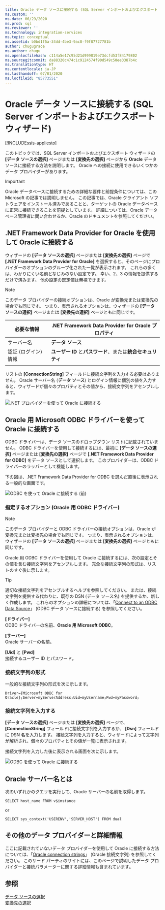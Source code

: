 ```yaml
---
title: Oracle データ ソースに接続する (SQL Server インポートおよびエクスポート ウィザード) | Microsoft Docs
ms.custom: ''
ms.date: 06/29/2020
ms.prod: sql
ms.reviewer: ''
ms.technology: integration-services
ms.topic: conceptual
ms.assetid: b0bd1f5a-34dd-4be3-9ac8-f9f87727781b
author: chugugrace
ms.author: chugu
ms.openlocfilehash: c114a5e17c95d21d999819e73dcfd53f84179802
ms.sourcegitcommit: da88320c474c1c9124574f90d549c50ee3387b4c
ms.translationtype: HT
ms.contentlocale: ja-JP
ms.lasthandoff: 07/01/2020
ms.locfileid: "85773551"
---
```

# <a name="connect-to-an-oracle-data-source-sql-server-import-and-export-wizard"></a>Oracle データ ソースに接続する (SQL Server インポートおよびエクスポート ウィザード)

[!INCLUDE[ssis-appliesto](../../includes/ssis-appliesto-ssvrpluslinux-asdb-asdw-xxx.md)]


このトピックでは、SQL Server インポートおよびエクスポート ウィザードの **[データ ソースの選択]** ページまたは **[変換先の選択]** ページから **Oracle** データ ソースに接続する方法を説明します。 Oracle への接続に使用できるいくつかのデータ プロバイダーがあります。

> [!IMPORTANT]
> Oracle データベースに接続するための詳細な要件と前提条件については、この Microsoft の記事では説明しません。 この記事では、Oracle クライアント ソフトウェアをインストール済みであることと、ターゲットの Oracle データベースに正常に接続できることを前提としています。 詳細については、Oracle データベース管理者に問い合わせるか、Oracle のドキュメントを参照してください。

## <a name="connect-to-oracle-with-the-net-framework-data-provider-for-oracle"></a>.NET Framework Data Provider for Oracle を使用して Oracle に接続する
ウィザードの **[データ ソースの選択]** ページまたは **[変換先の選択]** ページで **[.NET Framework Data Provider for Oracle]** を選択すると、そのページにプロバイダーのオプションのグループ化された一覧が表示されます。 これらの多くは、わかりにくい名前となじみのない設定です。 幸い、2、3 の情報を提供するだけで済みます。 他の設定の既定値は無視できます。

> [!NOTE]
> このデータ プロバイダーの接続オプションは、Oracle が変換元または変換先の場合でも同じです。 つまり、表示されるオプションは、ウィザードの **[データ ソースの選択]** ページまたは **[変換先の選択]** ページともに同じです。

|必要な情報|.NET Framework Data Provider for Oracle プロパティ|
|---|---|
|サーバー名|**データ ソース**|
|認証 (ログイン) 情報|**ユーザー ID** と**パスワード**、または**統合セキュリティ**|
|||

リストの **[ConnectionString]** フィールドに接続文字列を入力する必要はありません。 Oracle サーバー名 (**データ ソース**) とログイン情報に個別の値を入力すると、ウィザードが個々のプロパティとその値から、接続文字列をアセンブルします。 

![.NET プロバイダーを使って Oracle に接続する](../../integration-services/import-export-data/media/connect-to-oracle-with-net-provider.jpg)

## <a name="connect-to-oracle-with-the-microsoft-odbc-driver-for-oracle"></a>Oracle 用 Microsoft ODBC ドライバーを使って Oracle に接続する
ODBC ドライバーは、データ ソースのドロップダウン リストに記載されていません。 ODBC ドライバーを使用して接続するには、最初に **[データ ソースの選択]** ページまたは **[変換先の選択]** ページで **[.NET Framework Data Provider for ODBC]** をデータ ソースとして選択します。 このプロバイダーは、ODBC ドライバーのラッパーとして機能します。

下の図は、.NET Framework Data Provider for ODBC を選んだ直後に表示される一般的な画面です。

![ODBC を使って Oracle に接続する (前)](../../integration-services/import-export-data/media/connect-to-sql-with-odbc-before.jpg)

### <a name="options-to-specify-odbc-driver-for-oracle"></a>指定するオプション (Oracle 用 ODBC ドライバー)

> [!NOTE]
> このデータ プロバイダーと ODBC ドライバーの接続オプションは、Oracle が変換元または変換先の場合でも同じです。 つまり、表示されるオプションは、ウィザードの **[データ ソースの選択]** ページまたは **[変換先の選択]** ページともに同じです。

Oracle 用 ODBC ドライバーを使用して Oracle に接続するには、次の設定とその値を含む接続文字列をアセンブルします。 完全な接続文字列の形式は、リストのすぐ後に示します。

> [!TIP]
> 適切な接続文字列をアセンブルするヘルプを参照してください。 または、接続文字列を提供する代わりに、既存の DSN (データ ソース名) を提供するか、新しく作成します。 これらのオプションの詳細については、「[Connect to an ODBC Data Source](../../integration-services/import-export-data/connect-to-an-odbc-data-source-sql-server-import-and-export-wizard.md)」 (ODBC データ ソースに接続する) を参照してください。

**[ドライバー]**  
ODBC ドライバーの名前、**Oracle 用 Microsoft ODBC**。

**[サーバー]**  
Oracle サーバーの名前。 

**[Uid]** と **[Pwd]**    
接続するユーザー ID とパスワード。

### <a name="connection-string-format"></a>接続文字列の形式
一般的な接続文字列の形式を次に示します。

```console
Driver={Microsoft ODBC for Oracle};Server=myServerAddress;Uid=myUsername;Pwd=myPassword;
```

### <a name="enter-the-connection-string"></a>接続文字列を入力する
**[データ ソースの選択]** ページまたは **[変換先の選択]** ページで、 **[ConnectionString]** フィールドに接続文字列を入力するか、 **[Dsn]** フィールドに DSN 名を入力します。 接続文字列を入力すると、ウィザードによって文字列が解析され、個々のプロパティとその値が一覧に表示されます。

接続文字列を入力した後に表示される画面を次に示します。

![ODBC を使って Oracle に接続する](../../integration-services/import-export-data/media/connect-to-oracle-with-odbc.jpg)

## <a name="whats-my-oracle-server-name"></a>Oracle サーバー名とは
次のいずれかのクエリを実行して、Oracle サーバーの名前を取得します。

`SELECT host_name FROM v$instance`

or

`SELECT sys_context('USERENV','SERVER_HOST') FROM dual`

## <a name="other-data-providers-and-more-info"></a>その他のデータ プロバイダーと詳細情報
ここに記載されていないデータ プロバイダーを使用して Oracle に接続する方法については、「[Oracle connection strings](https://www.connectionstrings.com/oracle/)」 (Oracle 接続文字列) を参照してください。 このサード パーティのサイトには、このページで説明したデータ プロバイダーと接続パラメーターに関する詳細情報も含まれています。

## <a name="see-also"></a>参照
[データ ソースの選択](../../integration-services/import-export-data/choose-a-data-source-sql-server-import-and-export-wizard.md)  
[変換先の選択](../../integration-services/import-export-data/choose-a-destination-sql-server-import-and-export-wizard.md)

